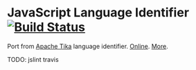 # JavaScript Language Identifier [![Build Status](https://travis-ci.org/mazko/jsli.svg?branch=master)](https://travis-ci.org/mazko/jsli)

Port from [Apache Tika](http://tika.apache.org/) language identifier. [Online](http://mazko.github.io/jsli/). [More](http://nongreedy.ru/java/2013/01/21/apache-tika-as-is/).

TODO: jslint travis